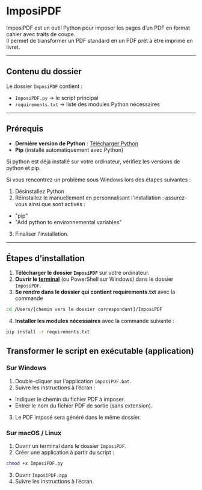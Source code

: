 # ImposiPDF

ImposiPDF est un outil Python pour imposer les pages d’un PDF en format cahier avec traits de coupe.  
Il permet de transformer un PDF standard en un PDF prêt à être imprimé en livret.

---

## Contenu du dossier

Le dossier `ImposiPDF` contient :  
- `ImposiPDF.py` → le script principal  
- `requirements.txt` → liste des modules Python nécessaires  

---

## Prérequis

- **Dernière version de Python** : [Télécharger Python](https://www.python.org/downloads/)  
- **Pip** (installé automatiquement avec Python)

Si python est déjà installé sur votre ordinateur, vérifiez les versions de python et pip.

Si vous rencontrez un problème sous Windows lors des étapes suivantes : 
1. Désinstallez Python
2. Réinstallez le manuellement en personnalisant l'installation : assurez-vous ainsi que sont activés :
- "pip"
- "Add python to environnemental variables"
3. Finaliser l'installation.

---

## Étapes d’installation

1. **Télécharger le dossier `ImposiPDF`** sur votre ordinateur.
2. **Ouvrir le [terminal](https://codeur-pro.fr/invite-de-commande-et-terminal/)** (ou PowerShell sur Windows) dans le dossier `ImposiPDF`.
3. **Se rendre dans le dossier qui contient requirements.txt** avec la commande
```bash
cd /Users/[chemin vers le dossier correspondant]/ImposiPDF
```

4. **Installer les modules nécessaires** avec la commande suivante :

```bash
pip install -r requirements.txt
```

## Transformer le script en exécutable (application)
### Sur Windows

1. Double-cliquer sur l'application `ImposiPDF.bat`.
2. Suivre les instructions à l’écran :
- Indiquer le chemin du fichier PDF à imposer.
- Entrer le nom du fichier PDF de sortie (sans extension).
3. Le PDF imposé sera généré dans le même dossier.

### Sur macOS / Linux

1. Ouvrir un terminal dans le dossier `ImposiPDF`.
2. Créer une application à partir du script :
``` bash
chmod +x ImposiPDF.py
```

3. Ouvrir `ImposiPDF.app`
4. Suivre les instructions à l’écran.
